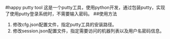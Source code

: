 #happy putty tool
这是一个putty工具，使用python开发，通过包装putty，实现了使用putty登录系统时，不需要输入密码。
##使用方法
1. 修改cfg.json配置文件，指定putty工具的安装路径。
2. 修改session.json配置文件，指定需要访问的机器列表以及用户名密码信息。
